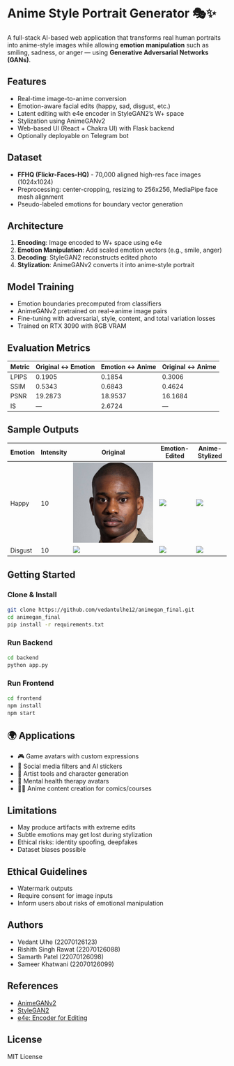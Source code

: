 # Anime Style Portrait Generator 🎭✨

A full-stack AI-based web application that transforms real human portraits into anime-style images while allowing **emotion manipulation** such as smiling, sadness, or anger — using **Generative Adversarial Networks (GANs)**.

## Features

- Real-time image-to-anime conversion
- Emotion-aware facial edits (happy, sad, disgust, etc.)
- Latent editing with e4e encoder in StyleGAN2’s W+ space
- Stylization using AnimeGANv2
- Web-based UI (React + Chakra UI) with Flask backend
- Optionally deployable on Telegram bot

## Dataset

- **FFHQ (Flickr-Faces-HQ)** - 70,000 aligned high-res face images (1024x1024)
- Preprocessing: center-cropping, resizing to 256x256, MediaPipe face mesh alignment
- Pseudo-labeled emotions for boundary vector generation

## Architecture

1. **Encoding**: Image encoded to W+ space using e4e
2. **Emotion Manipulation**: Add scaled emotion vectors (e.g., smile, anger)
3. **Decoding**: StyleGAN2 reconstructs edited photo
4. **Stylization**: AnimeGANv2 converts it into anime-style portrait

## Model Training

- Emotion boundaries precomputed from classifiers
- AnimeGANv2 pretrained on real→anime image pairs
- Fine-tuning with adversarial, style, content, and total variation losses
- Trained on RTX 3090 with 8GB VRAM

## Evaluation Metrics

| Metric | Original ↔ Emotion | Emotion ↔ Anime | Original ↔ Anime |
|--------|--------------------|------------------|------------------|
| LPIPS  | 0.1905             | 0.1854           | 0.3006           |
| SSIM   | 0.5343             | 0.6843           | 0.4624           |
| PSNR   | 19.2873            | 18.9537          | 16.1684          |
| IS     | —                  | 2.6724           | —                |

## Sample Outputs

| Emotion | Intensity | Original | Emotion-Edited | Anime-Stylized |
|--------|-----------|----------|----------------|----------------|
| Happy  | 10        | ![Preview](https://github.com/vedantulhe12/animegan_final/blob/main/github_images/og1.jpg) | ![](samples/happy_emotion.png) | ![](samples/happy_anime.png) |
| Disgust| 10        | ![](samples/disgust_input.png) | ![](samples/disgust_emotion.png) | ![](samples/disgust_anime.png) |

## Getting Started

### Clone & Install

```bash
git clone https://github.com/vedantulhe12/animegan_final.git
cd animegan_final
pip install -r requirements.txt
```

### Run Backend

```bash
cd backend
python app.py
```

### Run Frontend

```bash
cd frontend
npm install
npm start
```

## 🌍 Applications

- 🎮 Game avatars with custom expressions
- 📱 Social media filters and AI stickers
- 🎨 Artist tools and character generation
- 🧠 Mental health therapy avatars
- 🧑‍🏫 Anime content creation for comics/courses

## Limitations

- May produce artifacts with extreme edits
- Subtle emotions may get lost during stylization
- Ethical risks: identity spoofing, deepfakes
- Dataset biases possible

## Ethical Guidelines

- Watermark outputs
- Require consent for image inputs
- Inform users about risks of emotional manipulation

## Authors

- Vedant Ulhe (22070126123)  
- Rishith Singh Rawat (22070126088)  
- Samarth Patel (22070126098)  
- Sameer Khatwani (22070126099)  

## References

- [AnimeGANv2](https://github.com/TachibanaYoshino/AnimeGANv2)
- [StyleGAN2](https://github.com/NVlabs/stylegan2)
- [e4e: Encoder for Editing](https://github.com/omertov/encoder4editing)

## License

MIT License
